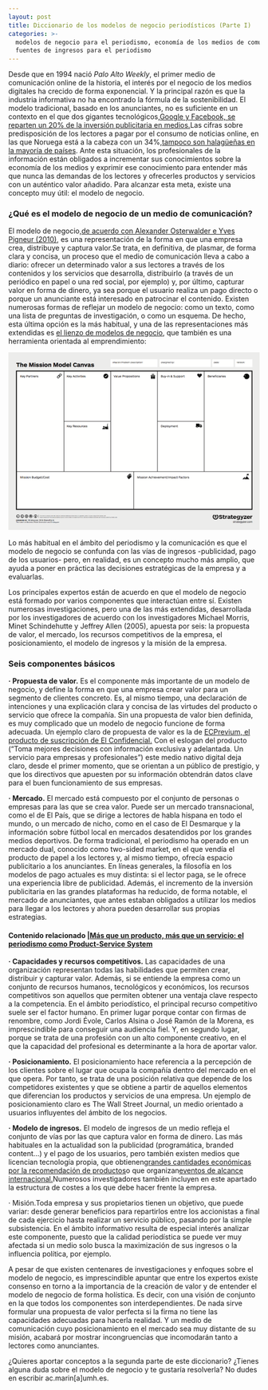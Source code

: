```yaml
---
layout: post
title: Diccionario de los modelos de negocio periodísticos (Parte I)
categories: >-
  modelos de negocio para el periodismo, economía de los medios de comunicación,
  fuentes de ingresos para el periodismo
---
```



Desde que en 1994 nació *Palo Alto Weekly*, el primer medio de comunicación online de la historia, el interés por el negocio de los medios digitales ha crecido de forma exponencial. Y la principal razón es que la industria informativa no ha encontrado la fórmula de la sostenibilidad. El modelo tradicional, basado en los anunciantes, no es suficiente en un contexto en el que dos gigantes tecnológicos,[Google y Facebook, se reparten un 20% de la inversión publicitaria en medios.](https://digiday.com/uk/global-state-digital-advertising-5-charts/)Las cifras sobre predisposición de los lectores a pagar por el consumo de noticias online, en las que Noruega está a la cabeza con un 34%,[tampoco son halagüeñas en la mayoría de países](https://reutersinstitute.politics.ox.ac.uk/sites/default/files/2019-06/DNR_2019_FINAL_1.pdf). Ante esta situación, los profesionales de la información están obligados a incrementar sus conocimientos sobre la economía de los medios y exprimir ese conocimiento para entender más que nunca las demandas de los lectores y ofrecerles productos y servicios con un auténtico valor añadido. Para alcanzar esta meta, existe una concepto muy útil: el modelo de negocio.

### **¿Qué es el modelo de negocio de un medio de comunicación?**

El modelo de negocio,[de acuerdo con Alexander Osterwalder e Yves Pigneur (2010)](https://s3.amazonaws.com/academia.edu.documents/32253198/businessmodelgenerationpreview.pdf?response-content-disposition=inline%3B%20filename%3DYoure_holding_a_handbook_for_visionaries.pdf&X-Amz-Algorithm=AWS4-HMAC-SHA256&X-Amz-Credential=AKIAIWOWYYGZ2Y53UL3A%2F20200114%2Fus-east-1%2Fs3%2Faws4_request&X-Amz-Date=20200114T085438Z&X-Amz-Expires=3600&X-Amz-SignedHeaders=host&X-Amz-Signature=cffb3f38c14c2da9f95e293e5a5aa509442175d7f17040c7fbea2828f7a10574), es una representación de la forma en que una empresa crea, distribuye y captura valor.Se trata, en definitiva, de plasmar, de forma clara y concisa, un proceso que el medio de comunicación lleva a cabo a diario: ofrecer un determinado valor a sus lectores a través de los contenidos y los servicios que desarrolla, distribuirlo (a través de un periódico en papel o una red social, por ejemplo) y, por último, capturar valor en forma de dinero, ya sea porque el usuario realiza un pago directo o porque un anunciante está interesado en patrocinar el contenido. Existen numerosas formas de reflejar un modelo de negocio: como un texto, como una lista de preguntas de investigación, o como un esquema. De hecho, esta última opción es la más habitual, y una de las representaciones más extendidas es [el lienzo de modelos de negocio](https://www.strategyzer.com/canvas/business-model-canvas), que también es una herramienta orientada al emprendimiento:

![](/images/shots/Screen+Shot+2016-07-01+at+11_34_16+AM-3.png)

Lo más habitual en el ámbito del periodismo y la comunicación es que el modelo de negocio se confunda con las vías de ingresos -publicidad, pago de los usuarios- pero, en realidad, es un concepto mucho más amplio, que ayuda a poner en práctica las decisiones estratégicas de la empresa y a evaluarlas. 

Los principales expertos están de acuerdo en que el modelo de negocio está formado por varios componentes que interactúan entre sí. Existen numerosas investigaciones, pero una de las más extendidas, desarrollada por los investigadores de acuerdo con los investigadores Michael Morris, Minet Schindehutte y Jeffrey Allen (2005), apuesta por seis: la propuesta de valor, el mercado, los recursos competitivos de la empresa, el posicionamiento, el modelo de ingresos y la misión de la empresa.

### **Seis componentes básicos**

**· Propuesta de valor.** Es el componente más importante de un modelo de negocio, y define la forma en que una empresa crear valor para un segmento de clientes concreto. Es, al mismo tiempo, una declaración de intenciones y una explicación clara y concisa de las virtudes del producto o servicio que ofrece la compañía. Sin una propuesta de valor bien definida, es muy complicado que un modelo de negocio funcione de forma adecuada. Un ejemplo claro de propuesta de valor es la de [ECPrevium, el producto de suscripción de El Confidencial.](https://www.ecprevium.com/) Con el eslogan del producto (“Toma mejores decisiones con información exclusiva y adelantada. Un servicio para empresas y profesionales”) este medio nativo digital deja claro, desde el primer momento, que se orientan a un público de prestigio, y que los directivos que apuesten por su información obtendrán datos clave para el buen funcionamiento de sus empresas.

**· Mercado.** El mercado está compuesto por el conjunto de personas o empresas para las que se crea valor. Puede ser un mercado transnacional, como el de El País, que se dirige a lectores de habla hispana en todo el mundo, o un mercado de nicho, como en el caso de El Desmarque y la información sobre fútbol local en mercados desatendidos por los grandes medios deportivos. De forma tradicional, el periodismo ha operado en un mercado dual, conocido como two-sided market, en el que vendía el producto de papel a los lectores y, al mismo tiempo, ofrecía espacio publicitario a los anunciantes. En líneas generales, la filosofía en los modelos de pago actuales es muy distinta: si el lector paga, se le ofrece una experiencia libre de publicidad. Además, el incremento de la inversión publicitaria en las grandes plataformas ha reducido, de forma notable, el mercado de anunciantes, que antes estaban obligados a utilizar los medios para llegar a los lectores y ahora pueden desarrollar sus propias estrategias. 

#### **Contenido relacionado |[Más que un producto, más que un servicio: el periodismo como Product-Service System](https://mip.umh.es/blog/2019/11/20/m%C3%A1s-que-un-producto-m%C3%A1s-que-un-servicio-el-periodismo-como-product-service-system/)**

**· Capacidades y recursos competitivos.** Las capacidades de una organización representan todas las habilidades que permiten crear, distribuir y capturar valor. Además, si se entiende la empresa como un conjunto de recursos humanos, tecnológicos y económicos, los recursos competitivos son aquellos que permiten obtener una ventaja clave respecto a la competencia. En el ámbito periodístico, el principal recurso competitivo suele ser el factor humano. En primer lugar porque contar con firmas de renombre, como Jordi Évole, Carlos Alsina o José Ramón de la Morena, es imprescindible para conseguir una audiencia fiel. Y, en segundo lugar, porque se trata de una profesión con un alto componente creativo, en el que la capacidad del profesional es determinante a la hora de aportar valor.

**· Posicionamiento.** El posicionamiento hace referencia a la percepción de los clientes sobre el lugar que ocupa la compañía dentro del mercado en el que opera. Por tanto, se trata de una posición relativa que depende de los competidores existentes y que se obtiene a partir de aquellos elementos que diferencian los productos y servicios de una empresa. Un ejemplo de posicionamiento claro es The Wall Street Journal, un medio orientado a usuarios influyentes del ámbito de los negocios.

**· Modelo de ingresos.** El modelo de ingresos de un medio refleja el conjunto de vías por las que captura valor en forma de dinero. Las más habituales en la actualidad son la publicidad (programática, branded content…) y el pago de los usuarios, pero también existen medios que licencian tecnología propia, que obtienen[grandes cantidades económicas por la recomendación de productos](https://digiday.com/media/buzzfeed-looks-to-bring-more-brands-to-its-commerce-business/)o que organizan[eventos de alcance internacional.](https://techcrunch.com/events/)Numerosos investigadores también incluyen en este apartado la estructura de costes a los que debe hacer frente la empresa.

· Misión.Toda empresa y sus propietarios tienen un objetivo, que puede variar: desde generar beneficios para repartirlos entre los accionistas a final de cada ejercicio hasta realizar un servicio público, pasando por la simple subsistencia. En el ámbito informativo resulta de especial interés analizar este componente, puesto que la calidad periodística se puede ver muy afectada si un medio solo busca la maximización de sus ingresos o la influencia política, por ejemplo.

A pesar de que existen centenares de investigaciones y enfoques sobre el modelo de negocio, es imprescindible apuntar que entre los expertos existe consenso en torno a la importancia de la creación de valor y de entender el modelo de negocio de forma holística. Es decir, con una visión de conjunto en la que todos los componentes son interdependientes. De nada sirve formular una propuesta de valor perfecta si la firma no tiene las capacidades adecuadas para hacerla realidad. Y un medio de comunicación cuyo posicionamiento en el mercado sea muy distante de su misión, acabará por mostrar incongruencias que incomodarán tanto a lectores como anunciantes.

¿Quieres aportar conceptos a la segunda parte de este diccionario? ¿Tienes alguna duda sobre el modelo de negocio y te gustaría resolverla? No dudes en escribir ac.marin\[a]umh.es.
